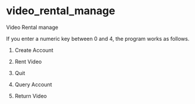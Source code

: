 # video_rental_manage
Video Rental manage

If you enter a numeric key between 0 and 4, the program works as follows.

1. Create Account

3. Rent Video

0. Quit

2. Query Account

4. Return Video

